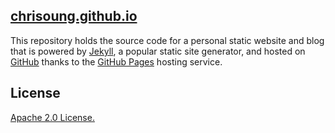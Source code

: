 [chrisoung.github.io]()
---------------------
This repository holds the source code for a personal static website and blog that is powered by [Jekyll](https://jekyllrb.com/), a popular static site generator, and hosted on [GitHub](https://github.com) thanks to the [GitHub Pages](https://pages.github.com) hosting service.

License
-------
[Apache 2.0 License.](https://github.com/chrisoung/chrisoung.github.io/blob/master/License)
